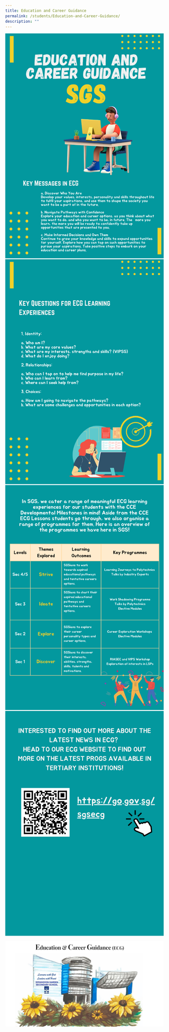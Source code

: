 ```yaml
---
title: Education and Career Guidance
permalink: /students/Education-and-Career-Guidance/
description: ""
---
```

![](/images/ECG1.png)![](/images/ECG2.png)![](/images/ECG3.png)![](/images/ECG4.png)


<a><img src="/images/ECG5.png"></a>
